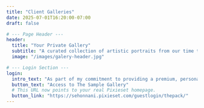 ```yaml
---
title: "Client Galleries"
date: 2025-07-01T16:20:00-07:00
draft: false

# --- Page Header ---
header:
  title: "Your Private Gallery"
  subtitle: "A curated collection of artistic portraits from our time together. Please use the link provided to you to access your secure gallery."
  image: "/images/galery-header.jpg"

# --- Login Section ---
login:
  intro_text: "As part of my commitment to providing a premium, personal experience, I create a private, password-protected gallery for each client. This is where you will find your daily photo updates during the sit, as well as the final collection of high-resolution, professionally edited portraits."
  button_text: "Access to The Sample Gallery"
  # This URL now points to your real Pixieset homepage.
  button_link: "https://sehonnani.pixieset.com/guestlogin/thepack/" 
---
```

